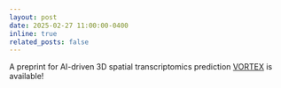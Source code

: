 ```yaml
---
layout: post
date: 2025-02-27 11:00:00-0400
inline: true
related_posts: false
---
```


A preprint for AI-driven 3D spatial transcriptomics prediction [VORTEX](https://arxiv.org/abs/2502.17761) is available!